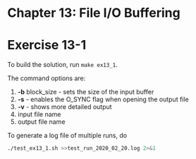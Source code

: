 Chapter 13: File I/O Buffering
==============================

# Exercise 13-1

To build the solution, run `make ex13_1`.

The command options are:
1. __-b__ block_size - sets the size of the input buffer
1. __-s__ - enables the O_SYNC flag when opening the output file
1. __-v__ - shows more detailed output
1. input file name
1. output file name

To generate a log file of multiple runs, do
```bash
./test_ex13_1.sh >>test_run_2020_02_20.log 2>&1
```